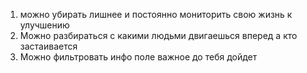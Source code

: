 
1) можно убирать лишнее и постоянно мониторить свою жизнь к улучшению 
2) Можно разбираться с какими людьми двигаешься вперед а кто застаивается
3) Можно фильтровать инфо поле важное до тебя дойдет